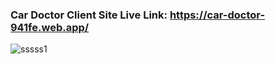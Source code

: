 ### Car Doctor Client Site Live Link: https://car-doctor-941fe.web.app/


![sssss1](https://github.com/alamnahid/car-doctor-client-site/assets/138557372/5e6e6b56-4788-49e2-b4b0-e5121aa52cfc)
